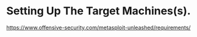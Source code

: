 # Setting Up The Target Machines(s).
https://www.offensive-security.com/metasploit-unleashed/requirements/